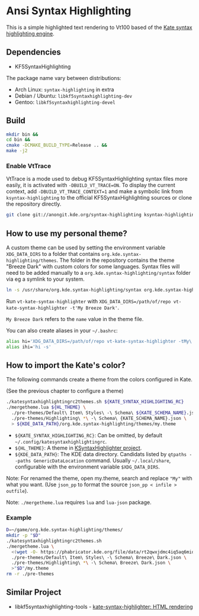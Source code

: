 # Ansi Syntax Highlighting

<!-- toc -->
<!-- /toc -->

This is a simple highlighted text rendering to Vt100 based of the [Kate syntax highlighting engine](https://phabricator.kde.org/source/syntax-highlighting/).

## Dependencies

- KF5SyntaxHighlighting

The package name vary between distributions:

- Arch Linux: `syntax-highlighting` in extra
- Debian / Ubuntu: `libkf5syntaxhighlighting-dev`
- Gentoo: `libkf5syntaxhighlighting-devel`

## Build

```bash
mkdir bin &&
cd bin &&
cmake -DCMAKE_BUILD_TYPE=Release .. &&
make -j2
```

### Enable VtTrace

VtTrace is a mode used to debug KF5SyntaxHighlighting syntax files more easily, it is activated with `-DBUILD_VT_TRACE=ON`. To display the current context, add `-DBUILD_VT_TRACE_CONTEXT=1` and make a symbolic link from `ksyntax-highlighting` to the official KF5SyntaxHighlighting sources or clone the repository directly.

```bash
git clone git://anongit.kde.org/syntax-highlighting ksyntax-highlighting
```

## How to use my personal theme?

A custom theme can be used by setting the environment variable `XDG_DATA_DIRS` to a folder that contains `org.kde.syntax-highlighting/themes`. The folder in the repository contains the theme "Breeze Dark" with custom colors for some languages. Syntax files will need to be added manually to a `org.kde.syntax-highlighting/syntax` folder via eg a symlink to your system.

```bash
ln -s /usr/share/org.kde.syntax-highlighting/syntax org.kde.syntax-highlighting
```

Run `vt-kate-syntax-highlighter` with `XDG_DATA_DIRS=/path/of/repo vt-kate-syntax-highlighter -t'My Breeze Dark'`.

`My Breeze Dark` refers to the `name` value in the theme file.

You can also create aliases in your `~/.bashrc`:

```bash
alias hi='XDG_DATA_DIRS=/path/of/repo vt-kate-syntax-highlighter -tMy\ Breeze\ Dark'
alias ihi='hi -s'
```

## How to import the Kate's color?

The following commands create a theme from the colors configured in Kate.

(See the previous chapter to configure a theme)

```bash
./katesyntaxhighlightingrc2themes.sh ${KATE_SYNTAX_HIGHLIGHTING_RC}
./mergetheme.lua ${HL_THEME} \
  ./pre-themes/Default\ Item\ Styles\ -\ Schema\ ${KATE_SCHEMA_NAME}.json \
  ./pre-themes/Highlighting\ *\ -\ Schema\ {KATE_SCHEMA_NAME}.json \
  > ${KDE_DATA_PATH}/org.kde.syntax-highlighting/themes/my.theme
```

- `${KATE_SYNTAX_HIGHLIGHTING_RC}`: Can be omitted, by default `~/.config/katesyntaxhighlightingrc`.
- `${HL_THEME}`: A theme in [KSyntaxHighlighter project](https://phabricator.kde.org/source/syntax-highlighting/browse/master/data/themes/).
- `${KDE_DATA_PATH}`: The KDE data directory. Candidats listed by `qtpaths --paths GenericDataLocation` command. Usually `~/.local/share`, configurable with the environment variable `$XDG_DATA_DIRS`.

Note: For renamed the theme, open my.theme, search and replace `"My"` with what you want. (Use `json_pp` to format the source `json_pp < infile > outfile`).

Note: `./mergetheme.lua` requires `lua` and `lua-json` package.

### Example

```bash
D=~/game/org.kde.syntax-highlighting/themes/
mkdir -p "$D"
./katesyntaxhighlightingrc2themes.sh
./mergetheme.lua \
  <(wget -O- https://phabricator.kde.org/file/data/rt2qwxjdmc4iq5aq6mid/PHID-FILE-lnzfavt566nzip4qmcsh/breeze-dark.theme) \
  ./pre-themes/Default\ Item\ Styles\ -\ Schema\ Breeze\ Dark.json \
  ./pre-themes/Highlighting\ *\ -\ Schema\ Breeze\ Dark.json \
  >"$D"/my.theme
rm -r ./pre-themes
```

## Similar Project

- libkf5syntaxhighlighting-tools - [kate-syntax-highlighter: HTML rendering](https://phabricator.kde.org/source/syntax-highlighting/browse/master/src/cli/)
